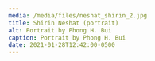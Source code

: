 ```yaml
---
media: /media/files/neshat_shirin_2.jpg
title: Shirin Neshat (portrait)
alt: Portrait by Phong H. Bui
caption: Portrait by Phong H. Bui
date: 2021-01-28T12:42:00-0500
---
```

